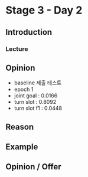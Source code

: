 # Stage 3 - Day 2

## Introduction

### Lecture

## Opinion

- baseline 제출 테스트
- epoch 1
- joint goal : 0.0166
- turn slot : 0.8092
- turn slot f1 : 0.0448

## Reason

## Example

## Opinion / Offer
